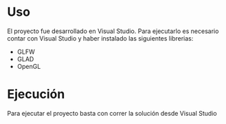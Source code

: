 # Uso

El proyecto fue desarrollado en Visual Studio. Para ejecutarlo es necesario contar con Visual Studio y haber instalado las siguientes librerias:

* GLFW
* GLAD
* OpenGL

# Ejecución

Para ejecutar el proyecto basta con correr la solución desde Visual Studio